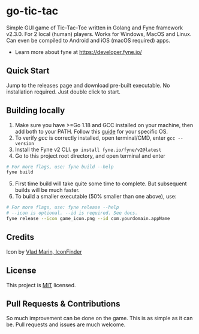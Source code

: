 # go-tic-tac

Simple GUI game of Tic-Tac-Toe written in Golang and Fyne framework v2.3.0. For 2 local (human) players. Works for
Windows, MacOS and Linux. Can even be compiled to Android and iOS (macOS required) apps. 
- Learn more about fyne at https://developer.fyne.io/

## Quick Start

Jump to the releases page and download pre-built executable. No installation required. Just double click to start.

## Building locally

1. Make sure you have >=Go 1.18 and GCC installed on your machine, then add both to your PATH. Follow
   this [guide](https://developer.fyne.io/started/#prerequisites) for your specific OS.
2. To verify *gcc* is correctly installed, open terminal/CMD, enter `gcc --version`
3. Install the Fyne v2 CLI. `go install fyne.io/fyne/v2@latest`
4. Go to this project root directory, and open terminal and enter

```bash
# For more flags, use: fyne build --help
fyne build
```
5. First time build will take quite some time to complete. But subsequent builds will be much faster.
6. To build a smaller executable (50% smaller than one above), use:

```bash
# For more flags, use: fyne release --help
# --icon is optional. --id is required. See docs. 
fyne release --icon game_icon.png --id com.yourdomain.appName
```

## Credits
Icon by  [Vlad Marin, IconFinder](https://www.iconfinder.com/icons/190320/game_tac_tic_red_toe_icon)

## License

This project is [MIT](LICENSE) licensed.

## Pull Requests & Contributions
So much improvement can be done on the game. This is as simple as it can be. Pull requests and issues are much welcome.

